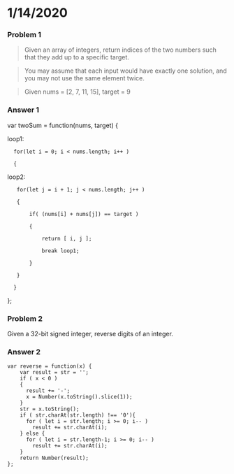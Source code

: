 # 1/14/2020

### Problem 1
  > Given an array of integers, return indices of the two numbers such that they add up to a specific target.

  > You may assume that each input would have exactly one solution, and you may not use the same element twice.
  
  > Given nums = [2, 7, 11, 15], target = 9
  
### Answer 1

  var twoSum = function(nums, target) {
  
  loop1:
      
      for(let i = 0; i < nums.length; i++ )
      
      {
  
  loop2:
       
       for(let j = i + 1; j < nums.length; j++ )
       
       {
           
           if( (nums[i] + nums[j]) == target )
           
           {
               
               return [ i, j ];
               
               break loop1;
           
           }
       
       }
      
      }
  
  };

### Problem 2

Given a 32-bit signed integer, reverse digits of an integer.

### Answer 2

    var reverse = function(x) {
        var result = str = '';
        if ( x < 0 )
        {
          result += '-';
          x = Number(x.toString().slice(1));
        }
        str = x.toString();
        if ( str.charAt(str.length) !== '0'){
          for ( let i = str.length; i >= 0; i-- )
            result += str.charAt(i);
        } else {
          for ( let i = str.length-1; i >= 0; i-- )
            result += str.charAt(i);
        }
        return Number(result); 
    };

